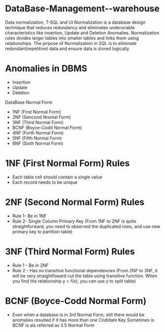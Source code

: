 # DataBase-Management--warehouse
Data normalization, T-SQL and UI
Normalization is a database design technique that reduces redundancy and eliminates undersirable characteristics like insertion, Update and Deletion Anomalies.
Normalization rules divides larger tables into smaller tables and links them using relationships. The pirpose of Normalization in SQL is to eliminate redundant(repetitive) data and ensure data is stored logically.

# Anomalies in DBMS
- Insertion
- Update
- Deletion

DataBase Normal Form
- 1NF (First Normal Form)
- 2NF (Sencond Nromal Form)
- 3NF (Third Normal Form)
- BCNF (Boyce-Codd Normal Form)
- 4NF (Forth Normal Form)
- 5NF (Fifth Normal Form)
- 6NF (Sixth Normal Form)

# 1NF (First Normal Form) Rules
- Each table cell should contain a single value
- Each record needs to be unique

# 2NF (Second Normal Form) Rules 
- Rule 1- Be in 1NF
- Rule 2- Single Column Primary Key
(From 1NF to 2NF is quite straightforward, you need to observed the duplicated rows, and use new primary key to partition table)

# 3NF (Third Normal Form) Rules
- Rule 1 - Be in 2NF
- Rule 2 - Has no transitive functional dependencies
(From 2NF to 3NF, it will be very straightfoward cut the table using transitive function. When you find the relationship y = f(x), you can use y to split table)

# BCNF (Boyce-Codd Normal Form)
- Even when a database is in 3rd Normal Form, still there would be anomalies resulted if it has more than one Cndidate Key
Sometimes is BCNF is als referred as 3.5 Normal Form
